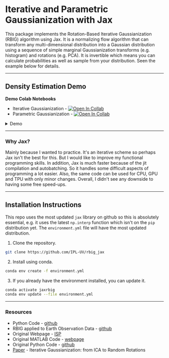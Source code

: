 # Iterative and Parametric Gaussianization with Jax

This package implements the Rotation-Based Iterative Gaussianization (RBIG) algorithm using Jax. It is a normalizing flow algorithm that can transform any multi-dimensional distribution into a Gaussian distribution using a sequence of simple marginal Gaussianization transforms (e.g. histogram) and rotations (e.g. PCA). It is invertible which means you can calculate probabilities as well as sample from your distribution. Seen the example below for details.

---
## Density Estimation Demo

**Demo Colab Notebooks**

* Iterative Gaussianization - [![Open In Collab](https://colab.research.google.com/assets/colab-badge.svg)](https://colab.research.google.com/github/IPL-UV/rbig_jax/blob/master/jupyterbook/content/iterative/demos/rbig_demo_plane.ipynb)
* Parametric Gaussianization - [![Open In Collab](https://colab.research.google.com/assets/colab-badge.svg)](https://colab.research.google.com/github/IPL-UV/rbig_jax/blob/master/jupyterbook/content/parametric/demos/gf_demo_plane.ipynb)


<details>
  <summary>Demo</summary>
  
  


|          Original Data           |        Gaussian Transform        |        Inverse Transform        |
| :------------------------------: | :------------------------------: | :-----------------------------: |
| ![](docs/pics/rbig_original.png) | ![](docs/pics/rbig_gaussian.png) | ![](docs/pics/rbig_inverse.png) |

|          Samples Drawn          |         Probabilities         |
| :-----------------------------: | :---------------------------: |
| ![](docs/pics/rbig_samples.png) | ![](docs/pics/rbig_lprob.png) |

  </details>


---
### Why Jax?

Mainly because I wanted to practice. It's an iterative scheme so perhaps Jax isn't the best for this. But I would like to improve my functional programming skills. In addition, Jax is much faster because of the jit compilation and autobatching. So it handles some difficult aspects of programming a lot easier. Also, the same code can be used for CPU, GPU and TPU with only minor changes. Overall, I didn't see any downside to having some free speed-ups.

---

## Installation Instructions

This repo uses the most updated `jax` library on github so this is absolutely essential, e.g. it uses the latest `np.interp` function which isn't on the `pip` distribution yet. The `environment.yml` file will have the most updated distribution.

1. Clone the repository.

```bash
git clone https://github.com/IPL-UV/rbig_jax
```

2. Install using conda.

```bash
conda env create -f environment.yml
```

3. If you already have the environment installed, you can update it.

```bash
conda activate jaxrbig
conda env update --file environment.yml
```

---

### Resources

* Python Code - [github](https://github.com/jejjohnson/rbig)
* RBIG applied to Earth Observation Data - [github](https://github.com/jejjohnson/rbig_eo)
* Original Webpage - [ISP](http://isp.uv.es/rbig.html)
* Original MATLAB Code - [webpage](http://isp.uv.es/code/featureextraction/RBIG_toolbox.zip)
* Original Python Code - [github](https://github.com/spencerkent/pyRBIG)
* [Paper](https://arxiv.org/abs/1602.00229) - Iterative Gaussianization: from ICA to Random Rotations

